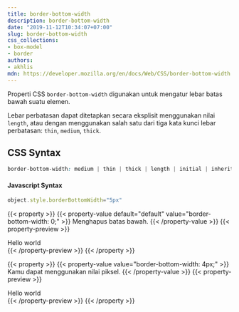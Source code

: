 ```yaml
---
title: border-bottom-width
description: border-bottom-width
date: "2019-11-12T10:34:07+07:00"
slug: border-bottom-width
css_collections:
- box-model
- border
authors:
- akhlis
mdn: https://developer.mozilla.org/en/docs/Web/CSS/border-bottom-width
---
```


Properti CSS `border-bottom-width` digunakan untuk mengatur lebar batas bawah suatu elemen.

Lebar perbatasan dapat ditetapkan secara eksplisit menggunakan nilai `length`, atau dengan menggunakan salah satu dari
tiga kata kunci lebar perbatasan: `thin`, `medium`, `thick`.

## CSS Syntax
```css
border-bottom-width: medium | thin | thick | length | initial | inherit;
```

#### Javascript Syntax
```js
object.style.borderBottomWidth="5px"
```

{{< property >}}
{{< property-value default="default" value="border-bottom-width: 0;" >}}
Menghapus batas bawah.
{{< /property-value >}}
{{< property-preview >}}
<div class="property__example border-bottom-width border-b-0 border-gray-700 py-2 px-4" id="border-bottom-width-0">
    Hello world</div>
{{< /property-preview >}}
{{< /property >}}

{{< property >}}
{{< property-value value="border-bottom-width: 4px;" >}}
Kamu dapat menggunakan nilai piksel.
{{< /property-value >}}
{{< property-preview >}}
<div class="property__example border-bottom-width border-b-4 border-gray-700 py-2 px-4" id="border-bottom-width-4px">
    Hello world</div>
{{< /property-preview >}}
{{< /property >}}